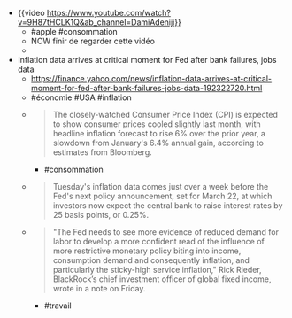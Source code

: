 - {{video https://www.youtube.com/watch?v=9H87tHCLK1Q&ab_channel=DamiAdeniji}}
	- #apple #consommation
	- NOW finir de regarder cette vidéo
	-
- Inflation data arrives at critical moment for Fed after bank failures, jobs data
	- https://finance.yahoo.com/news/inflation-data-arrives-at-critical-moment-for-fed-after-bank-failures-jobs-data-192322720.html
	- #économie #USA #inflation
	- > The closely-watched Consumer Price Index (CPI) is expected to show consumer prices cooled slightly last month, with headline inflation forecast to rise 6% over the prior year, a slowdown from January's 6.4% annual gain, according to estimates from Bloomberg.
		- #consommation
	- > Tuesday's inflation data comes just over a week before the Fed's next policy announcement, set for March 22, at which investors now expect the central bank to raise interest rates by 25 basis points, or 0.25%.
	- > "The Fed needs to see more evidence of reduced demand for labor to develop a more confident read of the influence of more restrictive monetary policy biting into income, consumption demand and consequently inflation, and particularly the sticky-high service inflation," Rick Rieder, BlackRock’s chief investment officer of global fixed income, wrote in a note on Friday.
		- #travail